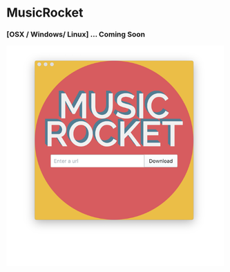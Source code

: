 # MusicRocket

### [OSX / Windows/ Linux] ... Coming Soon

![](/internals/img/music_rocket_app_example.png)